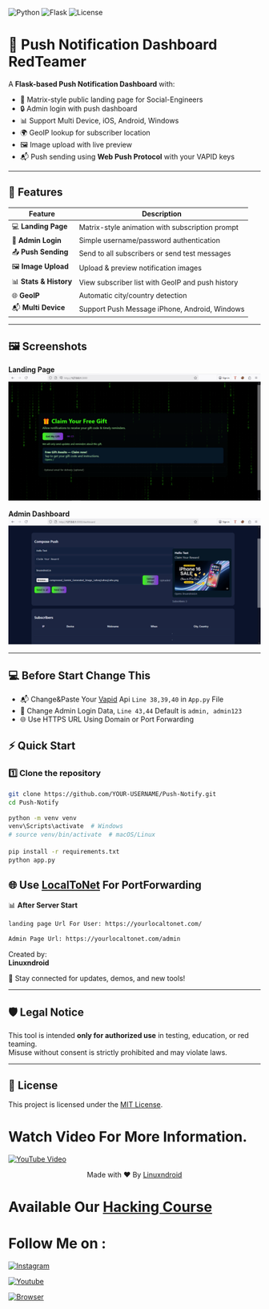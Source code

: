![Python](https://img.shields.io/badge/Python-3.x-blue.svg)
![Flask](https://img.shields.io/badge/Flask-Server-green.svg)
![License](https://img.shields.io/badge/License-MIT-lightgrey.svg)

# 📢 Push Notification Dashboard RedTeamer

A **Flask-based Push Notification Dashboard** with:
- 🎨 Matrix-style public landing page for Social-Engineers 
- 🔒 Admin login with push dashboard
- 📊 Support Multi Device, iOS, Android, Windows
- 🌍 GeoIP lookup for subscriber location  
- 🖼️ Image upload with live preview  
- 📬 Push sending using **Web Push Protocol** with your VAPID keys  

---

## 🚀 Features

| Feature | Description |
|---------|-------------|
| 💻 **Landing Page** | Matrix-style animation with subscription prompt |
| 🔑 **Admin Login** | Simple username/password authentication |
| 📤 **Push Sending** | Send to all subscribers or send test messages |
| 🖼️ **Image Upload** | Upload & preview notification images |
| 📊 **Stats & History** | View subscriber list with GeoIP and push history |
| 🌐 **GeoIP** | Automatic city/country detection |
| 📬 **Multi Device** | Support Push Message iPhone, Android, Windows |

---

## 🖼️ Screenshots

**Landing Page**  
![Landing Page](images/user.png)

**Admin Dashboard**  
![Admin Dashboard](images/admin.png)

---
## 💻 Before Start Change This
- 📬 Change&Paste Your [Vapid](https://vapidkeys.com/) Api ```Line 38,39,40``` in ```App.py``` File
- 🔑 Change Admin Login Data, ```Line 43,44``` Default is ```admin, admin123```
- 🌐 Use HTTPS URL Using Domain or Port Forwarding
  
## ⚡ Quick Start

### 1️⃣ Clone the repository
```bash
git clone https://github.com/YOUR-USERNAME/Push-Notify.git
cd Push-Notify
```
```bash
python -m venv venv
venv\Scripts\activate  # Windows
# source venv/bin/activate  # macOS/Linux

pip install -r requirements.txt
python app.py
```
## 🌐 Use [LocalToNet](https://localtonet.com) For PortForwarding

📊 **After Server Start** 
```bash
landing page Url For User: https://yourlocaltonet.com/
```
```bash
Admin Page Url: https://yourlocaltonet.com/admin
```
Created by:  
**Linuxndroid**

🔗 Stay connected for updates, demos, and new tools!

---

## 🛡️ Legal Notice

This tool is intended **only for authorized use** in testing, education, or red teaming.  
Misuse without consent is strictly prohibited and may violate laws.

---

## 📄 License

This project is licensed under the [MIT License](LICENSE).

# Watch Video For More Information.
[![YouTube Video](https://img.youtube.com/vi/up9fcNwsiqg/0.jpg)](https://youtu.be/up9fcNwsiqg?feature=shared)

<p align="center">Made with ❤️ By <a href="https://www.youtube.com/channel/UC2O1Hfg-dDCbUcau5QWGcgg">Linuxndroid</a></p>

# Available Our [Hacking Course](https://linuxndroid.in)

# Follow Me on :

[![Instagram](https://img.shields.io/badge/IG-linuxndroid-yellowgreen?style=for-the-badge&logo=instagram)](https://www.instagram.com/linuxndroid)

[![Youtube](https://img.shields.io/badge/Youtube-linuxndroid-redgreen?style=for-the-badge&logo=youtube)](https://www.youtube.com/channel/UC2O1Hfg-dDCbUcau5QWGcgg)

[![Browser](https://img.shields.io/badge/Website-linuxndroid-yellowred?style=for-the-badge&logo=browser)](https://www.linuxndroid.in)
